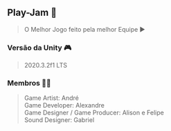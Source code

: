 ## Play-Jam 🚀
> O Melhor Jogo feito pela melhor Equipe ▶

### Versão da Unity 🎮
> 2020.3.2f1 LTS

### Membros 👨‍💻
> Game Artist: André  
Game Developer: Alexandre  
Game Designer / Game Producer: Alison e Felipe  
Sound Designer: Gabriel  
